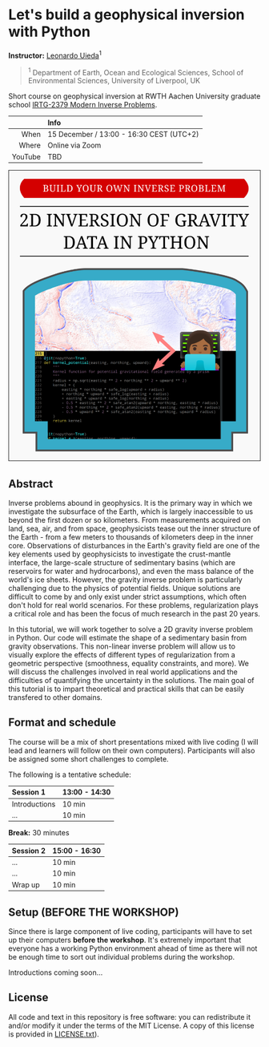 # Let's build a geophysical inversion with Python

**Instructor:** [Leonardo Uieda](https://www.leouieda.com/)<sup>1</sup>

> <sup>1</sup> Department of Earth, Ocean and Ecological Sciences,
> School of Environmental Sciences, University of Liverpool, UK

Short course on geophysical inversion at RWTH Aachen University
graduate school [IRTG-2379 Modern Inverse Problems](
https://blog.rwth-aachen.de/irtg-mip/about-irtg-2379/).

|        | Info |
|-------:|:-----|
|When    | 15 December / 13:00 - 16:30 CEST (UTC+2) |
|Where   | Online via Zoom |
|YouTube | TBD |

![](images/course-advertisement.png)

## Abstract

Inverse problems abound in geophysics.
It is the primary way in which we investigate the subsurface of the Earth,
which is largely inaccessible to us beyond the first dozen or so kilometers.
From measurements acquired on land, sea, air, and from space, geophysicists
tease out the inner structure of the Earth - from a few meters to thousands of
kilometers deep in the inner core.
Observations of disturbances in the Earth's gravity field are one of the key
elements used by geophysicists to investigate the crust-mantle interface, the
large-scale structure of sedimentary basins (which are reservoirs for water and
hydrocarbons), and even the mass balance of the world's ice sheets.
However, the gravity inverse problem is particularly challenging due to the
physics of potential fields.
Unique solutions are difficult to come by and only exist under strict
assumptions, which often don't hold for real world scenarios.
For these problems, regularization plays a critical role and has been the focus
of much research in the past 20 years.

In this tutorial, we will work together to solve a 2D gravity inverse problem
in Python.
Our code will estimate the shape of a sedimentary basin from gravity
observations.
This non-linear inverse problem will allow us to visually explore the effects
of different types of regularization from a geometric perspective (smoothness,
equality constraints, and more).
We will discuss the challenges involved in real world applications and the
difficulties of quantifying the uncertainty in the solutions.
The main goal of this tutorial is to impart theoretical and practical
skills that can be easily transfered to other domains.

## Format and schedule

The course will be a mix of short presentations mixed with live coding
(I will lead and learners will follow on their own computers). Participants 
will also be assigned some short challenges to complete.

The following is a tentative schedule:

| Session 1 | 13:00 - 14:30 |
|:----------|:--------------|
| Introductions | 10 min |
| ... | 10 min |

**Break:** 30 minutes

| Session 2 | 15:00 - 16:30 |
|:----------|:--------------|
| ... | 10 min |
| ... | 10 min |
| Wrap up | 10 min |


## Setup (BEFORE THE WORKSHOP)

Since there is large component of live coding, participants will
have to set up their computers **before the workshop**. It's 
extremely important that everyone has a working Python environment
ahead of time as there will not be enough time to sort out 
individual problems during the workshop.

Introductions coming soon...

## License

All code and text in this repository is free software:
you can redistribute it and/or modify it under the terms of the
MIT License. A copy of this license is provided in
[LICENSE.txt](https://github.com/compgeolab/2020-aachen-inverse-problems/blob/main/LICENSE.txt)).
